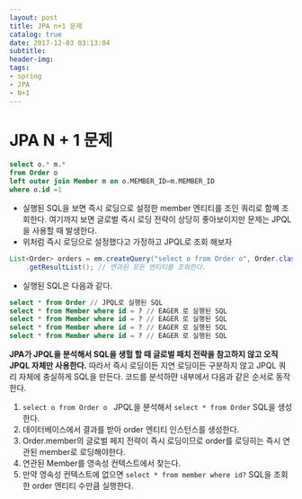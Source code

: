 ```yaml
---
layout: post
title: JPA n+1 문제
catalog: true
date: 2017-12-03 03:13:04
subtitle:
header-img:
tags:
- spring
- JPA
- N+1
---
```


# JPA N + 1 문제

```sql
select o.* m.*
from Order o
left outer join Member m on o.MEMBER_ID=m.MEMBER_ID
where o.id =1
```
* 실행된 SQL을 보면 즉시 로딩으로 설정한 member 엔티티를 조인 쿼리로 함꼐 조회한다. 여기까지 보면 글로벌 즉시 로딩 전략이 상당히 좋아보이지만 문제는 JPQL을 사용할 때 발생한다.
* 위처럼 즉시 로딩으로 설정했다고 가정하고 JPQL로 조회 해보자

```java
List<Order> orders = em.createQuery("select o from Order o", Order.class)
	.getResultList(); // 연과된 모든 엔티티를 조회한다.
```
* 실행된 SQL은 다음과 같다.

```sql
select * from Order // JPQL로 실행된 SQL
select * from Member where id = ? // EAGER 로 실행된 SQL
select * from Member where id = ? // EAGER 로 실행된 SQL
select * from Member where id = ? // EAGER 로 실행된 SQL
select * from Member where id = ? // EAGER 로 실행된 SQL
```
**JPA가 JPQL을 분석해서 SQL을 생헐 할 때 글로벌 패치 전략을 참고하지 않고 오직 JPQL 자체만 사용한다.** 따라서 즉시 로딩이든 지연 로딩이든 구분하지 않고 JPQL 쿼리 자체에 충실하게 SQL을 만든다.
코드를 분석하먄 내부에서 다음과 같은 순서로 동작한다.

1. `select o from Order o ` JPQL을 분석해서 `select * from Order` SQL을 생성한다.
2. 데이터베이스에서 결과를 받아 order 엔티티 인스턴스를 생성한다.
3. Order.member의 글로벌 페지 전략이 즉시 로딩이므로 order를 로딩히는 즉시 연관된 member로 로딩해야한다.
4. 연관된 Member를 영속성 컨텍스트에서 찾는다.
5. 만약 영속성 컨텍스트에 없으면 `select * from member where id?` SQL을 조회한 order 엔티티 수만큼 실행한다.
